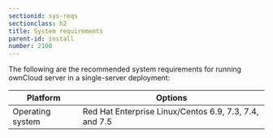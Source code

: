 ```yaml
---
sectionid: sys-reqs
sectionclass: h2
title: System requirements
parent-id: install
number: 2100
---
```


The following are the recommended system requirements for running ownCloud server in a single-server deployment:
                   
| Platform | Options | 
| ---------| -------- |
| Operating system | Red Hat Enterprise Linux/Centos 6.9, 7.3, 7.4, and 7.5 |


